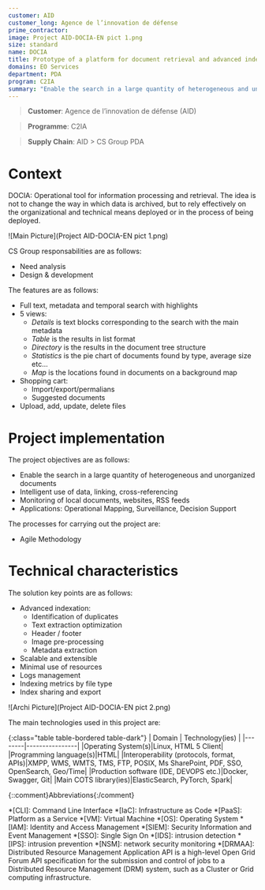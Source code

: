 ```yaml
---
customer: AID
customer_long: Agence de l’innovation de défense
prime_contractor: 
image: Project AID-DOCIA-EN pict 1.png
size: standard
name: DOCIA
title: Prototype of a platform for document retrieval and advanced indexing
domains: EO Services
department: PDA
program: C2IA
summary: "Enable the search in a large quantity of heterogeneous and unorganized documents. Intelligent use of data, linking, cross-referencing. Monitoring of local documents, websites, RSS feeds. Applications: Operational Mapping, Surveillance, Decision Support"
---
```


> __Customer__\: Agence de l’innovation de défense (AID)

> __Programme__\: C2IA

> __Supply Chain__\: AID >  CS Group PDA


# Context

DOCIA: Operational tool for information processing and retrieval. The idea is not to change the way in which data is archived, but to rely effectively on the organizational and technical means deployed or in the process of being deployed.

![Main Picture](Project AID-DOCIA-EN pict 1.png)

CS Group responsabilities are as follows:
* Need analysis
* Design & development


The features are as follows:
* Full text, metadata and temporal search with highlights
* 5 views:
	* _Details_ is text blocks corresponding to the search with the main metadata 
	* _Table_ is the results in list format
	* _Directory_ is the results in the document tree structure
	* _Statistics_ is the pie chart of documents found by type, average size etc...
	* _Map_ is the locations found in documents on a background map
* Shopping cart:
	* Import/export/permalians
	* Suggested documents
* Upload, add, update, delete files

# Project implementation

The project objectives are as follows:
* Enable the search in a large quantity of heterogeneous and unorganized documents
* Intelligent use of data, linking, cross-referencing
* Monitoring of local documents, websites, RSS feeds 
* Applications: Operational Mapping, Surveillance, Decision Support

The processes for carrying out the project are:
* Agile Methodology

# Technical characteristics

The solution key points are as follows:
* Advanced indexation: 
	* Identification of duplicates
	* Text extraction optimization
	* Header / footer
	* Image pre-processing
	* Metadata extraction
* Scalable and extensible
* Minimal use of resources
* Logs management
* Indexing metrics by file type
* Index sharing and export

![Archi Picture](Project AID-DOCIA-EN pict 2.png)

The main technologies used in this project are:

{:class="table table-bordered table-dark"}
| Domain | Technology(ies) |
|--------|----------------|
|Operating System(s)|Linux, HTML 5 Client|
|Programming language(s)|HTML|
|Interoperability (protocols, format, APIs)|XMPP, WMS, WMTS, TMS, FTP, POSIX, Ms SharePoint, PDF, SSO, OpenSearch, Geo/Time|
|Production software (IDE, DEVOPS etc.)|Docker, Swagger, Git|
|Main COTS library(ies)|ElasticSearch, PyTorch, Spark|



{::comment}Abbreviations{:/comment}

*[CLI]: Command Line Interface
*[IaC]: Infrastructure as Code
*[PaaS]: Platform as a Service
*[VM]: Virtual Machine
*[OS]: Operating System
*[IAM]: Identity and Access Management
*[SIEM]: Security Information and Event Management
*[SSO]: Single Sign On
*[IDS]: intrusion detection
*[IPS]: intrusion prevention
*[NSM]: network security monitoring
*[DRMAA]: Distributed Resource Management Application API is a high-level Open Grid Forum API specification for the submission and control of jobs to a Distributed Resource Management (DRM) system, such as a Cluster or Grid computing infrastructure.
